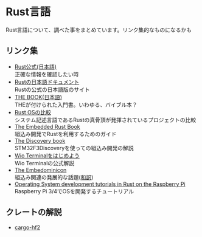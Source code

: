 # Rust言語

Rust言語について、調べた事をまとめています。リンク集的なものになるかも

## リンク集

* [Rust公式(日本語)](https://www.rust-lang.org/ja/)  
  正確な情報を確認したい時
* [Rustの日本語ドキュメント](https://doc.rust-jp.rs/)  
  Rustの公式の日本語版のサイト
* [THE BOOK(日本語)](https://doc.rust-jp.rs/book-ja/)  
  THEが付けられた入門書。いわゆる、バイブル本？
* [Rust OSの比較](https://github.com/flosse/rust-os-comparison)  
  システム記述言語であるRustの真骨頂が発揮されているプロジェクトの比較
* [The Embedded Rust Book](https://docs.rust-embedded.org/book/)  
  組込み開発でRustを利用するためのガイド
* [The Discovery book](https://docs.rust-embedded.org/discovery/)  
  STM32F3Discoveryを使っての組込み開発の解説
* [Wio Terminalをはじめよう](https://wiki.seeedstudio.com/jp/Wio-Terminal-Getting-Started/)  
  Wio Terminalの公式解説
* [The Embedominicon](https://docs.rust-embedded.org/embedonomicon/)  
  組込み関連の発展的な話題([和訳](https://tomoyuki-nakabayashi.github.io/embedonomicon/))
* [Operating System development tutorials in Rust on the Raspberry Pi](https://github.com/rust-embedded/rust-raspberrypi-OS-tutorials)  
  Raspberry Pi 3/4でOSを開発するチュートリアル


## クレートの解説

* [cargo-hf2](cargo-hf2.md)
